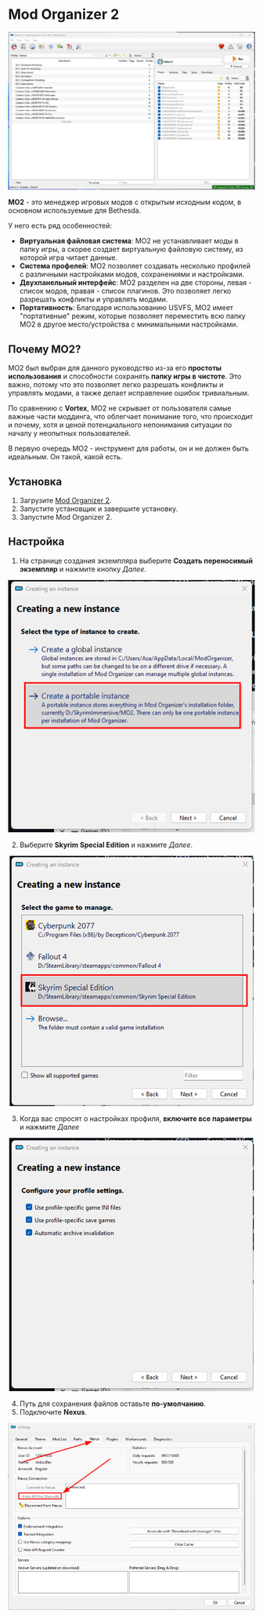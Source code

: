 # Mod Organizer 2

![mo2](./assets/mo2.png)

**MO2** - это менеджер игровых модов с открытым исходным кодом, в основном используемые для Bethesda.

У него есть ряд особенностей:

- **Виртуальная файловая система**: MO2 не устанавливает моды в папку игры, а скорее создает виртуальную файловую систему, из которой игра читает данные.
- **Система профелей**: MO2 позволяет создавать несколько профилей с различными настройками модов, сохранениями и настройками.
- **Двухпанельный интерфейс**: MO2 разделен на две стороны, левая - список модов, правая - список плагинов. Это позволяет легко разрешать конфликты и управлять модами.
- **Портативность**: Благодаря использованию USVFS, MO2 имеет "портативные" режим, которые позволяет переместить всю папку MO2 в другое место/устройства с минимальными настройками.

## Почему MO2?

MO2 был выбран для данного руководство из-за его **простоты использования** и способности сохранять **папку игры в чистоте**.
Это важно, потому что это позволяет легко разрешать конфликты и управлять модами, а также делает исправление ошибок тривиальным.

По сравнению с **Vortex**, MO2 не скрывает от пользователя самые важные части моддинга, что облегчает понимание того, что происходит и почему, хотя и ценой потенциального непонимания ситуации по началу у неопытных пользователей.

В первую очередь MO2 - инструмент для работы, он и не должен быть идеальным. Он такой, какой есть.

## Установка

1. Загрузите [Mod Organizer 2](https://www.nexusmods.com/site/mods/874).
2. Запустите установщик и завершите установку.
3. Запустите Mod Organizer 2.

## Настройка

1. На странице создания экземпляра выберите **Создать переносимый экземпляр** и нажмите кнопку *Далее*.

<div align="center">
 <img src="./assets/mo2_instance.png"/>
</div>

2. Выберите **Skyrim Special Edition** и нажмите *Далее*.

<div align="center">
 <img src="./assets/mo2_game.png"/>
</div>

3. Когда вас спросят о настройках профиля, **включите все параметры** и нажмите *Далее*

<div align="center">
 <img src="./assets/mo2_prefs.png"/>
</div>

4. Путь для сохранения файлов оставьте **по-умолчанию**.
5. Подключите **Nexus**.

<div align="center">
 <img src="./assets/mo2_nexus.png"/>
</div>